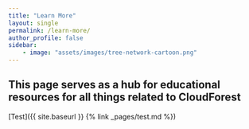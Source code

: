 ```yaml
---
title: "Learn More"
layout: single
permalink: /learn-more/
author_profile: false
sidebar:
    - image: "assets/images/tree-network-cartoon.png"
---
```


## This page serves as a hub for educational resources for all things related to CloudForest  
  
  
[Test]({{ site.baseurl }} {% link _pages/test.md %})
